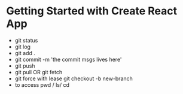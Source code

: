 # Getting Started with Create React App

- git status
- git log
- git add .
- git commit -m 'the commit msgs lives here'
- git push
- git pull OR git fetch
- git force with lease
git checkout -b new-branch
- to access pwd / ls/ cd